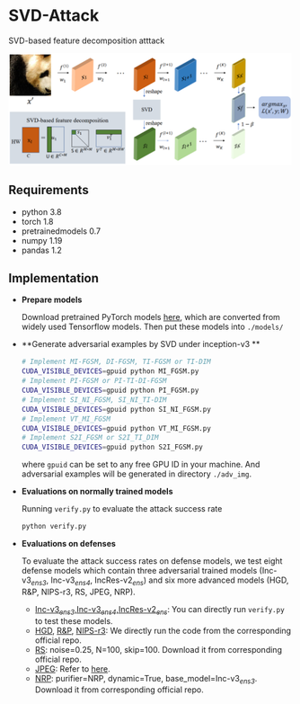 # SVD-Attack
SVD-based feature decomposition atttack

![Learning Algo](/framework.png)

## Requirements

- python 3.8
- torch 1.8
- pretrainedmodels 0.7
- numpy 1.19
- pandas 1.2


## Implementation
- **Prepare models**

  Download pretrained PyTorch models [here](https://github.com/ylhz/tf_to_pytorch_model), which are converted from widely used Tensorflow models. Then put these models into `./models/`

- **Generate adversarial examples by SVD under inception-v3 **


  ```bash
  # Implement MI-FGSM, DI-FGSM, TI-FGSM or TI-DIM
  CUDA_VISIBLE_DEVICES=gpuid python MI_FGSM.py
  # Implement PI-FGSM or PI-TI-DI-FGSM
  CUDA_VISIBLE_DEVICES=gpuid python PI_FGSM.py
  # Implement SI_NI_FGSM, SI_NI_TI-DIM
  CUDA_VISIBLE_DEVICES=gpuid python SI_NI_FGSM.py
  # Implement VT_MI_FGSM
  CUDA_VISIBLE_DEVICES=gpuid python VT_MI_FGSM.py
  # Implement S2I_FGSM or S2I_TI_DIM
  CUDA_VISIBLE_DEVICES=gpuid python S2I_FGSM.py
  ```
  where `gpuid` can be set to any free GPU ID in your machine. And adversarial examples will be generated in directory `./adv_img`.
  
- **Evaluations on normally trained models**

  Running `verify.py` to evaluate the attack  success rate
  ```bash
  python verify.py
  ```

- **Evaluations on defenses**

    To evaluate the attack success rates on defense models, we test eight defense models which contain three adversarial trained models (Inc-v3<sub>*ens3*</sub>, Inc-v3<sub>*ens4*</sub>, IncRes-v2<sub>*ens*</sub>) and six more advanced models (HGD, R&P, NIPS-r3, RS, JPEG, NRP).

    - [Inc-v3<sub>*ens3*</sub>,Inc-v3<sub>*ens4*</sub>,IncRes-v2<sub>*ens*</sub>](https://github.com/ylhz/tf_to_pytorch_model):  You can directly run `verify.py` to test these models.
    - [HGD](https://github.com/lfz/Guided-Denoise), [R&P](https://github.com/cihangxie/NIPS2017_adv_challenge_defense), [NIPS-r3](https://github.com/anlthms/nips-2017/tree/master/mmd): We directly run the code from the corresponding official repo.
    - [RS](https://github.com/locuslab/smoothing): noise=0.25, N=100, skip=100. Download it from corresponding official repo.
    - [JPEG](https://github.com/JHL-HUST/VT/blob/main/third_party/jpeg.py): Refer to [here](https://github.com/JHL-HUST/VT/blob/main/third_party/jpeg.py).
    - [NRP](https://github.com/Muzammal-Naseer/NRP): purifier=NRP, dynamic=True, base_model=Inc-v3<sub>*ens3*</sub>. Download it from corresponding official repo.
    

   
